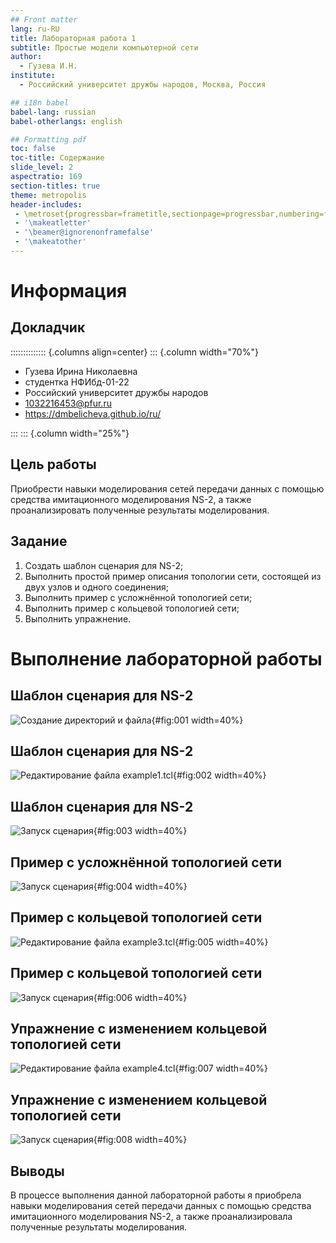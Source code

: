 ```yaml
---
## Front matter
lang: ru-RU
title: Лабораторная работа 1
subtitle: Простые модели компьютерной сети
author:
  - Гузева И.Н.
institute:
  - Российский университет дружбы народов, Москва, Россия

## i18n babel
babel-lang: russian
babel-otherlangs: english

## Formatting pdf
toc: false
toc-title: Содержание
slide_level: 2
aspectratio: 169
section-titles: true
theme: metropolis
header-includes:
 - \metroset{progressbar=frametitle,sectionpage=progressbar,numbering=fraction}
 - '\makeatletter'
 - '\beamer@ignorenonframefalse'
 - '\makeatother'
---
```


# Информация

## Докладчик

:::::::::::::: {.columns align=center}
::: {.column width="70%"}

  * Гузева Ирина Николаевна
  * студентка НФИбд-01-22
  * Российский университет дружбы народов
  * [1032216453@pfur.ru](mailto:1032216453@pfur.ru)
  * <https://dmbelicheva.github.io/ru/>

:::
::: {.column width="25%"}


## Цель работы

Приобрести навыки моделирования сетей передачи данных с помощью средства имитационного моделирования NS-2, а также проанализировать полученные результаты моделирования.

## Задание

1. Создать шаблон сценария для NS-2;
2. Выполнить простой пример описания топологии сети, состоящей из двух узлов и одного соединения;
3. Выполнить пример с усложнённой топологией сети;
4. Выполнить пример с кольцевой топологией сети;
5. Выполнить упражнение.

# Выполнение лабораторной работы

## Шаблон сценария для NS-2

![Создание директорий и файла](image/1.jpg){#fig:001 width=40%}


## Шаблон сценария для NS-2

![Редактирование файла example1.tcl](image/2.jpg){#fig:002 width=40%}


## Шаблон сценария для NS-2

![Запуск сценария](image/3.jpg){#fig:003 width=40%}


## Пример с усложнённой топологией сети

![Запуск сценария](image/4.jpg){#fig:004 width=40%}


## Пример с кольцевой топологией сети

![Редактирование файла example3.tcl](image/5.jpg){#fig:005 width=40%}


## Пример с кольцевой топологией сети

![Запуск сценария](image/6.jpg){#fig:006 width=40%}


## Упражнение с изменением кольцевой топологией сети

![Редактирование файла example4.tcl](image/7.jpg){#fig:007 width=40%}


## Упражнение с изменением кольцевой топологией сети

![Запуск сценария](image/8.jpg){#fig:008 width=40%}


## Выводы

В процессе выполнения данной лабораторной работы я приобрела навыки моделирования сетей передачи данных с помощью средства имитационного моделирования NS-2, а также проанализировала полученные результаты моделирования.



